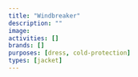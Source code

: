```yaml
---
title: "Windbreaker"
description: ""
image:
activities: []
brands: []
purposes: [dress, cold-protection]
types: [jacket]
---
```

